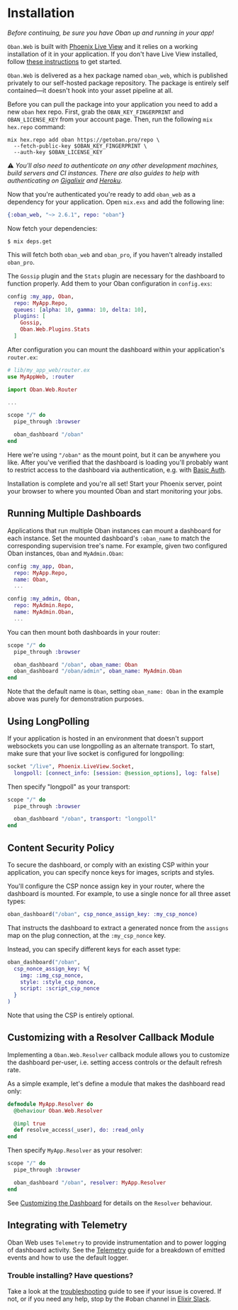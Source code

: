 # Installation

_Before continuing, be sure you have Oban up and running in your app!_

`Oban.Web` is built with [Phoenix Live View][plv] and it relies on a working
installation of it in your application. If you don't have Live View
installed, follow [these instructions][lvi] to get started.

`Oban.Web` is delivered as a hex package named `oban_web`, which is published
privately to our self-hosted package repository. The package is entirely self
contained—it doesn't hook into your asset pipeline at all.

Before you can pull the package into your application you need to add a new
`oban` hex repo. First, grab the `OBAN_KEY_FINGERPRINT` and `OBAN_LICENSE_KEY`
from your account page. Then, run the following `mix hex.repo` command:

```console
mix hex.repo add oban https://getoban.pro/repo \
  --fetch-public-key $OBAN_KEY_FINGERPRINT \
  --auth-key $OBAN_LICENSE_KEY
```

⚠️ _You'll also need to authenticate on any other development machines, build
servers and CI instances. There are also guides to help with authenticating on
[Gigalixir][gi] and [Heroku][he]_.

Now that you're authenticated you're ready to add `oban_web` as a dependency for
your application. Open `mix.exs` and add the following line:

```elixir
{:oban_web, "~> 2.6.1", repo: "oban"}
```

Now fetch your dependencies:

```console
$ mix deps.get
```

This will fetch both `oban_web` and `oban_pro`, if you haven't already installed
`oban_pro`.

The `Gossip` plugin and the `Stats` plugin are necessary for the dashboard to
function properly. Add them to your Oban configuration in `config.exs`:

```elixir
config :my_app, Oban,
  repo: MyApp.Repo,
  queues: [alpha: 10, gamma: 10, delta: 10],
  plugins: [
    Gossip,
    Oban.Web.Plugins.Stats
  ]
```

After configuration you can mount the dashboard within your application's
`router.ex`:

```elixir
# lib/my_app_web/router.ex
use MyAppWeb, :router

import Oban.Web.Router

...

scope "/" do
  pipe_through :browser

  oban_dashboard "/oban"
end
```

Here we're using `"/oban"` as the mount point, but it can be anywhere you like.
After you've verified that the dashboard is loading you'll probably want to
restrict access to the dashboard via authentication, e.g. with [Basic Auth][ba].

Installation is complete and you're all set! Start your Phoenix server, point
your browser to where you mounted Oban and start monitoring your jobs.

## Running Multiple Dashboards

Applications that run multiple Oban instances can mount a dashboard for each
instance. Set the mounted dashboard's `:oban_name` to match the corresponding
supervision tree's name. For example, given two configured Oban instances,
`Oban` and `MyAdmin.Oban`:

```elixir
config :my_app, Oban,
  repo: MyApp.Repo,
  name: Oban,
  ...

config :my_admin, Oban,
  repo: MyAdmin.Repo,
  name: MyAdmin.Oban,
  ...
```

You can then mount both dashboards in your router:

```elixir
scope "/" do
  pipe_through :browser

  oban_dashboard "/oban", oban_name: Oban
  oban_dashboard "/oban/admin", oban_name: MyAdmin.Oban
end
```

Note that the default name is `Oban`, setting `oban_name: Oban` in the example
above was purely for demonstration purposes.

## Using LongPolling

If your application is hosted in an environment that doesn't support websockets
you can use longpolling as an alternate transport. To start, make sure that your
live socket is configured for longpolling:

```elixir
socket "/live", Phoenix.LiveView.Socket,
  longpoll: [connect_info: [session: @session_options], log: false]
```

Then specify "longpoll" as your transport:

```elixir
scope "/" do
  pipe_through :browser

  oban_dashboard "/oban", transport: "longpoll"
end
```

## Content Security Policy

To secure the dashboard, or comply with an existing CSP within your application,
you can specify nonce keys for images, scripts and styles.

You'll configure the CSP nonce assign key in your router, where the dashboard is
mounted. For example, to use a single nonce for all three asset types:

```elixir
oban_dashboard("/oban", csp_nonce_assign_key: :my_csp_nonce)
```

That instructs the dashboard to extract a generated nonce from the `assigns` map
on the plug connection, at the `:my_csp_nonce` key.

Instead, you can specify different keys for each asset type:

```elixir
oban_dashboard("/oban",
  csp_nonce_assign_key: %{
    img: :img_csp_nonce,
    style: :style_csp_nonce,
    script: :script_csp_nonce
  }
)
```

Note that using the CSP is entirely optional.

## Customizing with a Resolver Callback Module

Implementing a `Oban.Web.Resolver` callback module allows you to customize the
dashboard per-user, i.e. setting access controls or the default refresh rate.

As a simple example, let's define a module that makes the dashboard read only:

```elixir
defmodule MyApp.Resolver do
  @behaviour Oban.Web.Resolver

  @impl true
  def resolve_access(_user), do: :read_only
end
```

Then specify `MyApp.Resolver` as your resolver:

```elixir
scope "/" do
  pipe_through :browser

  oban_dashboard "/oban", resolver: MyApp.Resolver
end
```

See [Customizing the Dashboard][cus] for details on the `Resolver` behaviour.

## Integrating with Telemetry

Oban Web uses `Telemetry` to provide instrumentation and to power logging
of dashboard activity. See the [Telemetry][tel] guide for a breakdown of emitted
events and how to use the default logger.

### Trouble installing? Have questions?

Take a look at the [troubleshooting][faq] guide to see if your issue is covered.
If not, or if you need any help, stop by the #oban channel in [Elixir Slack][sla].

[plv]: https://github.com/phoenixframework/phoenix_live_view
[lvi]: https://github.com/phoenixframework/phoenix_live_view#installation
[faq]: web_troubleshooting.html
[cus]: web_customizing.html
[tel]: web_telemetry.html
[sla]: https://elixir-slackin.herokuapp.com
[ba]: https://hexdocs.pm/basic_auth/readme.html
[gi]: pro_installation.html#authorizing-on-gigalixir
[he]: pro_installation.html#authorizing-on-heroku
